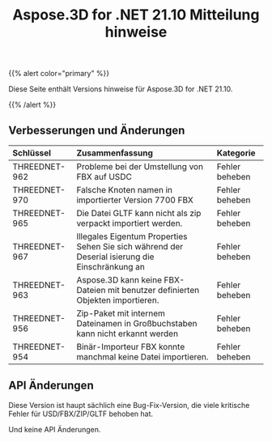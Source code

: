 ﻿---
title: Aspose.3D for .NET 21.10 Mitteilung hinweise
type: docs
weight: 3
url: /de/net/aspose-3d-for-net-21-10-release-notes/
---
{{% alert color="primary" %}}

Diese Seite enthält Versions hinweise für Aspose.3D for .NET 21.10.

{{% /alert %}}
## **Verbesserungen und Änderungen**

|**Schlüssel**|**Zusammenfassung**|**Kategorie**|
|:- |:- |:- |
|THREEDNET-962 |Probleme bei der Umstellung von FBX auf USDC|Fehler beheben|
|THREEDNET-970 |Falsche Knoten namen in importierter Version 7700 FBX|Fehler beheben|
|THREEDNET-965 |Die Datei GLTF kann nicht als zip verpackt importiert werden.|Fehler beheben|
|THREEDNET-967 |Illegales Eigentum Properties Sehen Sie sich während der Deserial isierung die Einschränkung an|Fehler beheben|
|THREEDNET-963 |Aspose.3D kann keine FBX-Dateien mit benutzer definierten Objekten importieren.|Fehler beheben|
|THREEDNET-956 |Zip-Paket mit internem Dateinamen in Großbuchstaben kann nicht erkannt werden|Fehler beheben|
|THREEDNET-954 |Binär-Importeur FBX konnte manchmal keine Datei importieren.|Fehler beheben|


## API Änderungen ##

Diese Version ist haupt sächlich eine Bug-Fix-Version, die viele kritische Fehler für USD/FBX/ZIP/GLTF behoben hat.

Und keine API Änderungen.
